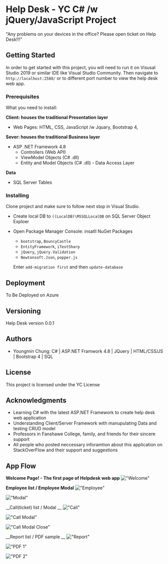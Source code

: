 # Help Desk - YC C# /w jQuery/JavaScript Project

"Any problems on your devices in the office? Please open ticket on Help Desk!!!"


## Getting Started

In order to get started with this project, you will need to run it on Visusal Studio 2019 or similar IDE like Visual Studio Community. Then navigate to `http://localhost:2580/` or to different port number to view the help desk web app. 

### Prerequisites

What you need to install:

__Client: houses the traditional Presentation layer__
- Web Pages: HTML, CSS, JavaScript /w Jquary, Bootstrap 4, 

__Sever: houses the traditional Business layer__
- ASP .NET Framework 4.8
  * Controllers (Web API)
  * ViewModel Objects (C# .dll)
  * Entity and Model Objects (C# .dll) - Data Access Layer

__Data__
- SQL Server Tables

### Installing

Clone project and make sure to follow next stop in Visual Studio.
- Create local DB to `((LocalDB)\MSSQLLocalDB` on SQL Server Object Exploer

- Open Package Manager Console: 
   insatll NuGet Packages
  - `bootstrap`, `BouncyCastle`
  - `EntityFramework`, `iTextSharp`
  - `jQuery`, `jQuery.Validation`
  - `Newtonsoft.Json`, `popper.js`
  
   Enter `add-migration first` and then `update-database`

## Deployment

To Be Deployed on Azure

## Versioning

Help Desk version 0.0.1

## Authors

* Youngmin Chung: C# | ASP.NET Framwork 4.8 | JQuery | HTML/CSS/JS | Bootstrap 4 | SQL



## License

This project is licensed under the YC License

## Acknowledgments

* Learning C# with the latest ASP.NET Framework to create help desk web application
* Understanding Client/Server Framework with manupulating Data and testing CRUD model 
* Professors in Fanshawe College, family, and friends for their sincere support 
* All people who posted neccessary inforamtion about this application on StackOverFlow and their support and suggestions



## App Flow

__Welcome Page! - The first page of Helpdesk web app__
!["Welcome"](https://github.com/youngmin-chung/capture/blob/master/HD_welcome.PNG)

__Employee list / Employee Modal__
!["Employee"](https://github.com/youngmin-chung/capture/blob/master/HD_emp.PNG)

!["Modal"](https://github.com/youngmin-chung/capture/blob/master/HD_emp_modal.PNG)

__Call(ticket) list / Modal __
!["Call"](https://github.com/youngmin-chung/capture/blob/master/HD_call_list.PNG)

!["Call Modal"](https://github.com/youngmin-chung/capture/blob/master/HD_call_modal.PNG)

!["Call Modal Close"](https://github.com/youngmin-chung/capture/blob/master/HD_call_modal_close.PNG)

__Report list / PDF sample __
!["Report"](https://github.com/youngmin-chung/capture/blob/master/HD_report_list.PNG)

!["PDF 1"](https://github.com/youngmin-chung/capture/blob/master/HD_report_emp.PNG)

!["PDF 2"](https://github.com/youngmin-chung/capture/blob/master/HD_report_call.PNG)
